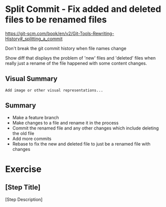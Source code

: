 # Split Commit - Fix added and deleted files to be renamed files

https://git-scm.com/book/en/v2/Git-Tools-Rewriting-History#_splitting_a_commit

Don't break the git commit history when file names change

Show diff that displays the problem of 'new' files and 'deleted' files when
really just a rename of the file happened with some content changes.

## Visual Summary
```
Add image or other visual representations...
```

## Summary
* Make a feature branch
* Make changes to a file and rename it in the process
* Commit the renamed file and any other changes which include deleting the old
    file
* Add more commits
* Rebase to fix the new and deleted file to just be a renamed file with changes

# Exercise

## [Step Title]
[Step Description]
